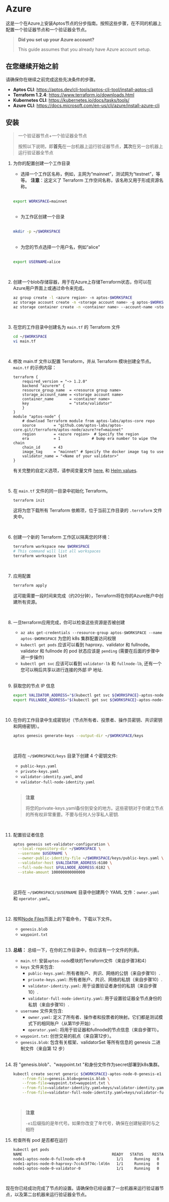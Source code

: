 # Azure

这是一个在Azure上安装Aptos节点的分步指南。按照这些步骤，在不同的机器上配置一个验证器节点和一个验证器全节点。

> **Did you set up your Azure account?**
> 
> This guide assumes that you already have Azure account setup.

## 在您继续开始之前

请确保你在继续之前完成这些先决条件的步骤。

- **Aptos CLI**: https://aptos.dev/cli-tools/aptos-cli-tool/install-aptos-cli
- **Terraform 1.2.4**: https://www.terraform.io/downloads.html
- **Kubernetes CLI**: https://kubernetes.io/docs/tasks/tools/
- **Azure CLI**: https://docs.microsoft.com/en-us/cli/azure/install-azure-cli


## 安装

> 一个验证器节点+一个验证器全节点
> 
> 按照以下说明，即**首先**在一台机器上运行验证器节点，**其次**在另一台机器上运行验证器全节点


1. 为你的配置创建一个工作目录
    </br>
   - 选择一个工作区名称，例如，主网为“mainnet”，测试网为“testnet”，等等。 **注意**：这定义了 Terraform 工作空间名称，该名称又用于形成资源名称。
    </br>

    ```bash
    export WORKSPACE=mainnet
    ```
    </br>
    
   - 为工作区创建一个目录
    </br>
  
    ```bash
    mkdir -p ~/$WORKSPACE
    ```
    </br>

   - 为您的节点选择一个用户名，例如“alice”
    </br>

    ```bash
    export USERNAME=alice
    ```
    </br>

2. 创建一个blob存储容器，用于在Azure上存储Terraform状态，你可以在Azure用户界面上或通过命令来完成。
    </br>
    
    ```bash
    az group create -l <azure region> -n aptos-$WORKSPACE
    az storage account create -n <storage account name> -g aptos-$WORKSPACE -l <azure region> --sku Standard_LRS
    az storage container create -n <container name> --account-name <storage account name> --resource-group aptos-$WORKSPACE
    ```
    </br>

3. 在您的工作目录中创建名为 `main.tf` 的 Terraform 文件
    </br>

    ```bash
    cd ~/$WORKSPACE
    vi main.tf
    ```
    </br>

4. 修改 main.tf 文件以配置 Terraform，并从 Terraform 模块创建全节点。 `main.tf` 的示例内容：
    </br>
    ```
    terraform {
        required_version = "~> 1.2.0"
        backend "azurerm" {
        resource_group_name  = <resource group name>
        storage_account_name = <storage account name>
        container_name       = <container name>
        key                  = "state/validator"
        }
    }
    module "aptos-node" {
        # download Terraform module from aptos-labs/aptos-core repo
        source        = "github.com/aptos-labs/aptos-core.git//terraform/aptos-node/azure?ref=mainnet"
        region        = <azure region>  # Specify the region
        era           = 1              # bump era number to wipe the chain
        chain_id      = 43
        image_tag     = "mainnet" # Specify the docker image tag to use
        validator_name = "<Name of your validator>"
    }
    ```

    有关完整的自定义选项，请参阅变量文件 [here](https://github.com/aptos-labs/aptos-core/blob/main/terraform/aptos-node/azure/variables.tf), 和 [Helm values](https://github.com/aptos-labs/aptos-core/blob/main/terraform/helm/aptos-node/values.yaml).
    
    </br>

5. 在 `main.tf` 文件的同一目录中初始化 Terraform。
    </br>
    ```bash
    terraform init
    ```
    这将为您下载所有 Terraform 依赖项，位于当前工作目录的 `.terraform` 文件夹中。

    </br>

6. 创建一个新的 Terraform 工作区以隔离您的环境：
    </br>
    ```bash
    terraform workspace new $WORKSPACE
    # This command will list all workspaces
    terraform workspace list
    ```
    </br>

7. 应用配置
    </br>
    ```bash
    terraform apply
    ```
    这可能需要一段时间来完成（约20分钟），Terraform将在你的Azure账户中创建所有资源。

    </br>

8. 一旦terraform应用完成，你可以检查这些资源是否被创建
    </br>
    - `az aks get-credentials --resource-group aptos-$WORKSPACE --name aptos-$WORKSPACE` 为您的 k8s 集群配置访问权限
    - `kubectl get pods` 应该可以看到 haproxy、validator 和 fullnode。 validator 和 fullnode 的 pod 状态应该是 `pending` (需要在后面的步骤中进一步操作)
    - `kubectl get svc` 应该可以看到 `validator-lb` 和 `fullnode-lb`, 还有一个您可以稍后共享以进行连接的外部 IP 地址.
    </br>

9.  获取您的节点 IP 信息
    </br>
    ```bash
    export VALIDATOR_ADDRESS="$(kubectl get svc ${WORKSPACE}-aptos-node-0-validator-lb --output jsonpath='{.status.loadBalancer.ingress[0].hostname}')"
    export FULLNODE_ADDRESS="$(kubectl get svc ${WORKSPACE}-aptos-node-0-fullnode-lb --output jsonpath='{.status.loadBalancer.ingress[0].hostname}')"
    ```
    </br>

10. 在你的工作目录中生成密钥对（节点所有者、投票者、操作员密钥、共识密钥和网络密钥）。
    </br>

    ```bash
    aptos genesis generate-keys --output-dir ~/$WORKSPACE/keys
    ```
    </br>

    这将在 `~/$WORKSPACE/keys` 目录下创建 4 个密钥文件: 
      - `public-keys.yaml`
      - `private-keys.yaml`
      - `validator-identity.yaml`, and
      - `validator-full-node-identity.yaml`
  
    </br>

    > **注意**
    >
    > 将您的private-keys.yaml备份到安全的地方。这些密钥对于你建立节点的所有权非常重要。不要与任何人分享私人密钥.

    </br>

11. 配置验证者信息
    </br>
    
    ```bash
    aptos genesis set-validator-configuration \
      --local-repository-dir ~/$WORKSPACE \
      --username $USERNAME \
      --owner-public-identity-file ~/$WORKSPACE/keys/public-keys.yaml \
      --validator-host $VALIDATOR_ADDRESS:6180 \
      --full-node-host $FULLNODE_ADDRESS:6182 \
      --stake-amount 100000000000000
    ```
    </br>

    这将在 `~/$WORKSPACE/$USERNAME` 目录中创建两个 YAML 文件：`owner.yaml` 和 `operator.yaml`。

    </br>

12. 按照[Node Files](/nodes/node-files.md)页面上的下载命令，下载以下文件。
    - `genesis.blob`
    - `waypoint.txt`
    </br>

13. **总结：** 总结一下，在你的工作目录中，你应该有一个文件的列表。
    - `main.tf`: 安装`aptos-node`模块的Terraform文件（来自步骤3和4）
    - `keys` 文件夹包含:
      - `public-keys.yaml`: 所有者账户、共识、网络的公钥（来自步骤10）.
      - `private-keys.yaml`: 所有者账户、共识、网络的私钥（来自步骤10）.
      - `validator-identity.yaml`: 用于设置验证者身份的私钥（来自步骤10）.
      - `validator-full-node-identity.yaml`: 用于设置验证器全节点身份的私钥（来自步骤10）.
    - `username` 文件夹包含: 
      - `owner.yaml`: 定义了所有者、操作者和投票者的映射。它们都是测试模式下的相同账户（从第11步开始）.
      - `operator.yaml`: 将用于验证器和fullnode的节点信息（来自步骤11）。
    - `waypoint.txt`: 创世交易的航点（来自第12步）。
    - `genesis.blob`: 包含有关框架、validatorSet 等所有信息的 genesis 二进制文件（来自第 12 步）
    </br>

14. 将 "genesis.blob"、"waypoint.txt "和身份文件作为secret部署到k8s集群。
    </br>
    ```bash
    kubectl create secret generic ${WORKSPACE}-aptos-node-0-genesis-e1 \
        --from-file=genesis.blob=genesis.blob \
        --from-file=waypoint.txt=waypoint.txt \
        --from-file=validator-identity.yaml=keys/validator-identity.yaml \
        --from-file=validator-full-node-identity.yaml=keys/validator-full-node-identity.yaml
    ```
    </br>

    > **注意**
    >
    > `-e1`后缀指的是年代号。如果你改变了年代号，确保在创建秘密时与之相符

15. 检查所有 pod 是否都在运行
    </br>
    ```bash
    kubectl get pods
    NAME                                        READY   STATUS    RESTARTS   AGE
    node1-aptos-node-0-fullnode-e9-0              1/1     Running   0          4h31m
    node1-aptos-node-0-haproxy-7cc4c5f74c-l4l6n   1/1     Running   0          4h40m
    node1-aptos-node-0-validator-0                1/1     Running   0          4h30m
    ```
    </br>

现在你已经成功完成了节点的设置。请确保你已经设置了一台机器来运行验证器节点，以及第二台机器来运行验证器全节点。